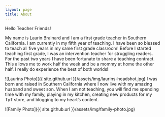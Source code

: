 ```yaml
---
layout: page
title: About
---
```

Hello Teacher Friends! 

My name is Laurin Brainard and I am a first grade teacher in Southern California. I am currently in my fifth year of teaching. I have been so blessed to teach all five years in my same first grade classroom! Before I started teaching first grade, I was an intervention teacher for struggling readers. For the past two years I have been fortunate to share a teaching contract. This allows me to work half the week and be a mommy at home the other half. I really do experience the best of both worlds!

![Laurins Photo]({{ site.github.url }}/assets/img/laurins-headshot.jpg)
I was born and raised in Southern California where I now live with my amazing husband and sweet son. When I am not teaching, you will find me spending time with my family, playing in my kitchen, creating new products for my TpT store, and blogging to my heart’s content.  

![Family Photo]({{ site.github.url }}/assets/img/family-photo.jpg)
